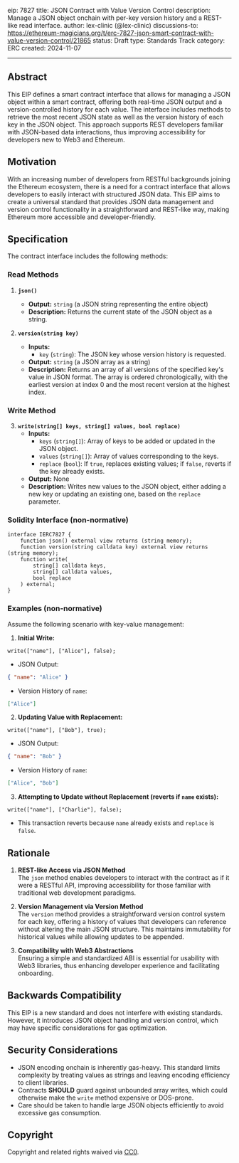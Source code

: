 eip: 7827
title: JSON Contract with Value Version Control
description: Manage a JSON object onchain with per-key version history and a REST-like read interface.
author: lex-clinic (@lex-clinic)
discussions-to: https://ethereum-magicians.org/t/erc-7827-json-smart-contract-with-value-version-control/21865
status: Draft
type: Standards Track
category: ERC
created: 2024-11-07

---

## Abstract
This EIP defines a smart contract interface that allows for managing a JSON object within a smart contract, offering both real-time JSON output and a version-controlled history for each value. The interface includes methods to retrieve the most recent JSON state as well as the version history of each key in the JSON object. This approach supports REST developers familiar with JSON-based data interactions, thus improving accessibility for developers new to Web3 and Ethereum.

## Motivation
With an increasing number of developers from RESTful backgrounds joining the Ethereum ecosystem, there is a need for a contract interface that allows developers to easily interact with structured JSON data. This EIP aims to create a universal standard that provides JSON data management and version control functionality in a straightforward and REST-like way, making Ethereum more accessible and developer-friendly.

## Specification
The contract interface includes the following methods:

### Read Methods

1. **`json()`**  
   - **Output:** `string` (a JSON string representing the entire object)  
   - **Description:** Returns the current state of the JSON object as a string.

2. **`version(string key)`**  
   - **Inputs:**  
     - `key` (`string`): The JSON key whose version history is requested.  
   - **Output:** `string` (a JSON array as a string)  
   - **Description:** Returns an array of all versions of the specified key's value in JSON format. The array is ordered chronologically, with the earliest version at index 0 and the most recent version at the highest index.

### Write Method

3. **`write(string[] keys, string[] values, bool replace)`**  
   - **Inputs:**  
     - `keys` (`string[]`): Array of keys to be added or updated in the JSON object.  
     - `values` (`string[]`): Array of values corresponding to the keys.  
     - `replace` (`bool`): If `true`, replaces existing values; if `false`, reverts if the key already exists.  
   - **Output:** None  
   - **Description:** Writes new values to the JSON object, either adding a new key or updating an existing one, based on the `replace` parameter.

### Solidity Interface (non-normative)

```solidity
interface IERC7827 {
    function json() external view returns (string memory);
    function version(string calldata key) external view returns (string memory);
    function write(
        string[] calldata keys,
        string[] calldata values,
        bool replace
    ) external;
}
```

### Examples (non-normative)

Assume the following scenario with key-value management:

1. **Initial Write:**
```solidity
write(["name"], ["Alice"], false);
```
- JSON Output:
```json
{ "name": "Alice" }
```
- Version History of `name`:
```json
["Alice"]
```

2. **Updating Value with Replacement:**
```solidity
write(["name"], ["Bob"], true);
```
- JSON Output:
```json
{ "name": "Bob" }
```
- Version History of `name`:
```json
["Alice", "Bob"]
```

3. **Attempting to Update without Replacement (reverts if `name` exists):**
```solidity
write(["name"], ["Charlie"], false);
```
- This transaction reverts because `name` already exists and `replace` is `false`.

## Rationale

1. **REST-like Access via JSON Method**  
   The `json` method enables developers to interact with the contract as if it were a RESTful API, improving accessibility for those familiar with traditional web development paradigms.

2. **Version Management via Version Method**  
   The `version` method provides a straightforward version control system for each key, offering a history of values that developers can reference without altering the main JSON structure. This maintains immutability for historical values while allowing updates to be appended.

3. **Compatibility with Web3 Abstractions**  
   Ensuring a simple and standardized ABI is essential for usability with Web3 libraries, thus enhancing developer experience and facilitating onboarding.

## Backwards Compatibility
This EIP is a new standard and does not interfere with existing standards. However, it introduces JSON object handling and version control, which may have specific considerations for gas optimization.

## Security Considerations
- JSON encoding onchain is inherently gas-heavy. This standard limits complexity by treating values as strings and leaving encoding efficiency to client libraries.  
- Contracts **SHOULD** guard against unbounded array writes, which could otherwise make the `write` method expensive or DOS-prone.  
- Care should be taken to handle large JSON objects efficiently to avoid excessive gas consumption.

## Copyright
Copyright and related rights waived via [CC0](https://creativecommons.org/publicdomain/zero/1.0/).
